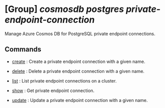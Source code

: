 # [Group] _cosmosdb postgres private-endpoint-connection_

Manage Azure Cosmos DB for PostgreSQL private endpoint connections.

## Commands

- [create](/Commands/cosmosdb/postgres/private-endpoint-connection/_create.md)
: Create a private endpoint connection with a given name.

- [delete](/Commands/cosmosdb/postgres/private-endpoint-connection/_delete.md)
: Delete a private endpoint connection with a given name.

- [list](/Commands/cosmosdb/postgres/private-endpoint-connection/_list.md)
: List private endpoint connections on a cluster.

- [show](/Commands/cosmosdb/postgres/private-endpoint-connection/_show.md)
: Get private endpoint connection.

- [update](/Commands/cosmosdb/postgres/private-endpoint-connection/_update.md)
: Update a private endpoint connection with a given name.
